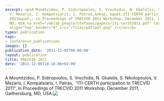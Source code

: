 ```yaml
---
excerpt: <p>A Moumtzidou, P. Sidiropoulos, S. Vrochidis, N. Gkalelis, S. Nikolopoulos,
  V. Mezaris, I. Kompatsiaris, I. Patras,&nbsp; &quot;ITI-CERTH participation to TRECVID
  2011&quot;, in Proceedings of TRECVID 2011 Workshop, December 2011, Gaithersburg,
  MD, USA.<a href="/mklab_people/stefanos/papers/iti-certh2011.pdf" target="_blank"><img
  align="top" border="0" src="/files/pdf/pdf.png" /></a></p>
types: publication
tags:
- conference_publications
images: []
publication_date: '2011-12-05T00:00:00'
layout: publication
title: TRECVID 2011
date: '2011-12-06T18:18:06+02:00'
---
```

<p>A Moumtzidou, P. Sidiropoulos, S. Vrochidis, N. Gkalelis, S. Nikolopoulos, V. Mezaris, I. Kompatsiaris, I. Patras,&nbsp; &quot;ITI-CERTH participation to TRECVID 2011&quot;, in Proceedings of TRECVID 2011 Workshop, December 2011, Gaithersburg, MD, USA.<a href="/mklab_people/stefanos/papers/iti-certh2011.pdf" target="_blank"><img align="top" border="0" src="/files/pdf/pdf.png" /></a></p>
